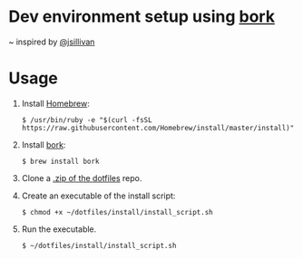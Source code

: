 # Dev environment setup using [bork](https://github.com/mattly/bork)

~ inspired by [@jsillivan](https://github.com/jsullivan/dotfiles)


# Usage
1. Install [Homebrew](https://brew.sh/):

	`$ /usr/bin/ruby -e "$(curl -fsSL https://raw.githubusercontent.com/Homebrew/install/master/install)"`

2. Install [bork](https://github.com/mattly/bork):

	`$ brew install bork`

3. Clone a [.zip of the dotfiles](https://github.com/jttyeung/dotfiles/archive/master.zip) repo.

4. Create an executable of the install script:

	`$ chmod +x ~/dotfiles/install/install_script.sh`

5. Run the executable.

	`$ ~/dotfiles/install/install_script.sh`

